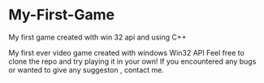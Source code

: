 # My-First-Game
My first game created with win 32 api and using C++

My first ever video game created with windows Win32 API
Feel free to clone the repo and try playing it in your own!
If you encountered any bugs or wanted to give any suggeston , contact me.
